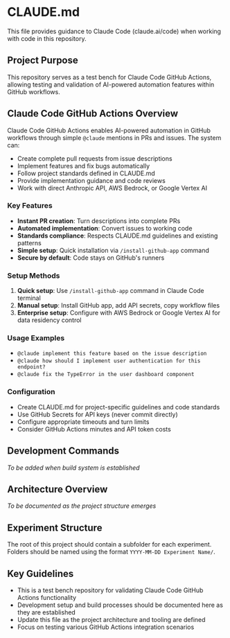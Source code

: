 # CLAUDE.md

This file provides guidance to Claude Code (claude.ai/code) when working with code in this repository.

## Project Purpose

This repository serves as a test bench for Claude Code GitHub Actions, allowing testing and validation of AI-powered automation features within GitHub workflows.

## Claude Code GitHub Actions Overview

Claude Code GitHub Actions enables AI-powered automation in GitHub workflows through simple `@claude` mentions in PRs and issues. The system can:

- Create complete pull requests from issue descriptions
- Implement features and fix bugs automatically
- Follow project standards defined in CLAUDE.md
- Provide implementation guidance and code reviews
- Work with direct Anthropic API, AWS Bedrock, or Google Vertex AI

### Key Features
- **Instant PR creation**: Turn descriptions into complete PRs
- **Automated implementation**: Convert issues to working code
- **Standards compliance**: Respects CLAUDE.md guidelines and existing patterns
- **Simple setup**: Quick installation via `/install-github-app` command
- **Secure by default**: Code stays on GitHub's runners

### Setup Methods
1. **Quick setup**: Use `/install-github-app` command in Claude Code terminal
2. **Manual setup**: Install GitHub app, add API secrets, copy workflow files
3. **Enterprise setup**: Configure with AWS Bedrock or Google Vertex AI for data residency control

### Usage Examples
- `@claude implement this feature based on the issue description`
- `@claude how should I implement user authentication for this endpoint?`
- `@claude fix the TypeError in the user dashboard component`

### Configuration
- Create CLAUDE.md for project-specific guidelines and code standards
- Use GitHub Secrets for API keys (never commit directly)
- Configure appropriate timeouts and turn limits
- Consider GitHub Actions minutes and API token costs

## Development Commands

*To be added when build system is established*

## Architecture Overview

*To be documented as the project structure emerges*

## Experiment Structure

The root of this project should contain a subfolder for each experiment. Folders should be named using the format `YYYY-MM-DD Experiment Name/`.

## Key Guidelines

- This is a test bench repository for validating Claude Code GitHub Actions functionality
- Development setup and build processes should be documented here as they are established
- Update this file as the project architecture and tooling are defined
- Focus on testing various GitHub Actions integration scenarios